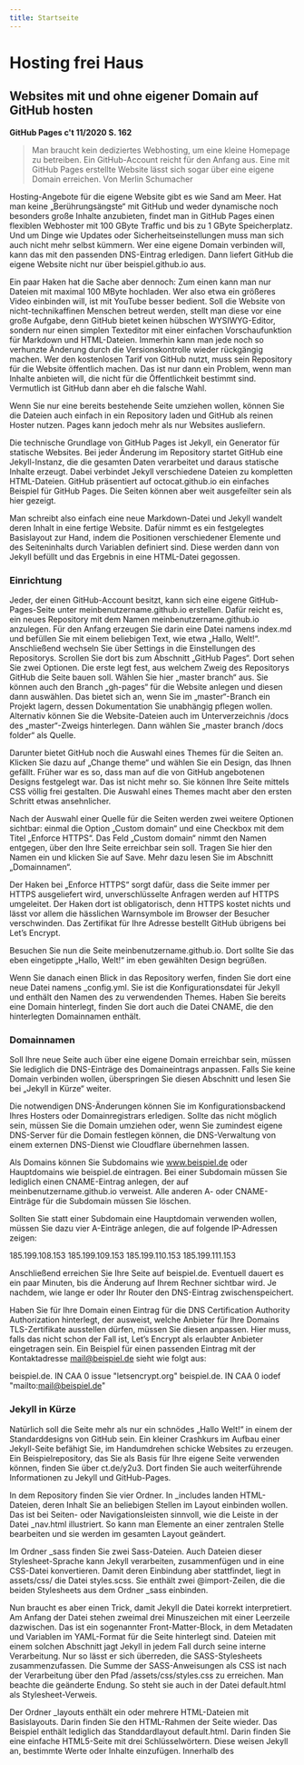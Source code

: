 ```yaml
---
title: Startseite
---
```


# Hosting frei Haus
## Websites mit und ohne eigener Domain auf GitHub hosten
**GitHub Pages c't 11/2020 S. 162**


> Man braucht kein dediziertes Webhosting, um eine kleine Homepage zu betreiben. Ein GitHub-Account reicht für den Anfang aus. Eine mit GitHub Pages erstellte Website lässt sich sogar über eine eigene Domain erreichen.
Von Merlin Schumacher

Hosting-Angebote für die eigene Website gibt es wie Sand am Meer. Hat man keine „Berührungsängste“ mit GitHub und weder dynamische noch besonders große Inhalte anzubieten, findet man in GitHub Pages einen flexiblen Webhoster mit 100 GByte Traffic und bis zu 1 GByte Speicherplatz. Und um Dinge wie Updates oder Sicherheitseinstellungen muss man sich auch nicht mehr selbst kümmern. Wer eine eigene Domain verbinden will, kann das mit den passenden DNS-Eintrag erledigen. Dann liefert GitHub die eigene Website nicht nur über beispiel.github.io aus.

Ein paar Haken hat die Sache aber dennoch: Zum einen kann man nur Dateien mit maximal 100 MByte hochladen. Wer also etwa ein größeres Video einbinden will, ist mit YouTube besser bedient. Soll die Website von nicht-technikaffinen Menschen betreut werden, stellt man diese vor eine große Aufgabe, denn GitHub bietet keinen hübschen WYSIWYG-­Editor, sondern nur einen simplen Texteditor mit einer einfachen Vorschaufunktion für Markdown und HTML-Dateien. Immerhin kann man jede noch so verhunzte Änderung durch die Versionskontrolle wieder rückgängig machen. Wer den kostenlosen Tarif von GitHub nutzt, muss sein Repository für die Website öffentlich machen. Das ist nur dann ein Problem, wenn man Inhalte anbieten will, die nicht für die Öffentlichkeit bestimmt sind. Vermutlich ist GitHub dann aber eh die falsche Wahl.

Wenn Sie nur eine bereits bestehende Seite umziehen wollen, können Sie die Dateien auch einfach in ein Repository laden und GitHub als reinen Hoster nutzen. Pages kann jedoch mehr als nur Websites ausliefern.

Die technische Grundlage von GitHub Pages ist Jekyll, ein Generator für statische Websites. Bei jeder Änderung im Repository startet GitHub eine Jekyll-Instanz, die die gesamten Daten verarbeitet und daraus statische Inhalte erzeugt. Dabei verbindet Jekyll verschiedene Dateien zu kompletten HTML-Dateien.
GitHub präsentiert auf octocat.github.io ein einfaches Beispiel für GitHub Pages. Die Seiten können aber weit ausgefeilter sein als hier gezeigt.

Man schreibt also einfach eine neue Markdown-Datei und Jekyll wandelt deren Inhalt in eine fertige Website. Dafür nimmt es ein festgelegtes Basislayout zur Hand, indem die Positionen verschiedener Elemente und des Seiteninhalts durch Variablen definiert sind. Diese werden dann von Jekyll befüllt und das Ergebnis in eine HTML-Datei gegossen.

### Einrichtung

Jeder, der einen GitHub-Account besitzt, kann sich eine eigene GitHub-Pages-Seite unter meinbenutzername.github.io erstellen. Dafür reicht es, ein neues Repository mit dem Namen meinbenutzername.github.io anzulegen. Für den Anfang erzeugen Sie darin eine Datei namens index.md und befüllen Sie mit einem beliebigen Text, wie etwa „Hallo, Welt!“. Anschließend wechseln Sie über Settings in die Einstellungen des Repositorys. Scrollen Sie dort bis zum Abschnitt „GitHub Pages“. Dort sehen Sie zwei Optionen. Die erste legt fest, aus welchem Zweig des Repositorys GitHub die Seite bauen soll. Wählen Sie hier „master branch“ aus. Sie können auch den Branch „gh-pages“ für die Website anlegen und diesen dann auswählen. Das bietet sich an, wenn Sie im „master“-Branch ein Projekt lagern, dessen Dokumentation Sie unabhängig pflegen wollen. Alternativ können Sie die Website-Dateien auch im Unterverzeichnis /docs des „master“-Zweigs hinterlegen. Dann wählen Sie „master branch /docs folder“ als Quelle.

Darunter bietet GitHub noch die Auswahl eines Themes für die Seiten an. Klicken Sie dazu auf „Change theme“ und wählen Sie ein Design, das Ihnen gefällt. Früher war es so, dass man auf die von GitHub angebotenen Designs festgelegt war. Das ist nicht mehr so. Sie können Ihre Seite mittels CSS völlig frei gestalten. Die Auswahl eines Themes macht aber den ersten Schritt etwas ansehnlicher.

Nach der Auswahl einer Quelle für die Seiten werden zwei weitere Optionen sichtbar: einmal die Option „Custom domain“ und eine Checkbox mit dem Titel „Enforce HTTPS“. Das Feld „Custom domain“ nimmt den Namen entgegen, über den Ihre Seite erreichbar sein soll. Tragen Sie hier den Namen ein und klicken Sie auf Save. Mehr dazu lesen Sie im Abschnitt „Domainnamen“.

Der Haken bei „Enforce HTTPS“ sorgt dafür, dass die Seite immer per HTTPS ausgeliefert wird, unverschlüsselte Anfragen werden auf HTTPS umgeleitet. Der Haken dort ist obligatorisch, denn HTTPS kostet nichts und lässt vor allem die hässlichen Warnsymbole im Browser der Besucher verschwinden. Das Zertifikat für Ihre Adresse bestellt GitHub übrigens bei Let’s Encrypt.

Besuchen Sie nun die Seite mein­benutzername.github.io. Dort sollte Sie das eben eingetippte „Hallo, Welt!“ im eben gewählten Design begrüßen.

Wenn Sie danach einen Blick in das Repository werfen, finden Sie dort eine neue Datei namens _config.yml. Sie ist die Konfigurationsdatei für Jekyll und enthält den Namen des zu verwendenden Themes. Haben Sie bereits eine Domain hinterlegt, finden Sie dort auch die Datei CNAME, die den hinterlegten Domainnamen enthält.

### Domainnamen

Soll Ihre neue Seite auch über eine eigene Domain erreichbar sein, müssen Sie lediglich die DNS-Einträge des Domaineintrags anpassen. Falls Sie keine Domain verbinden wollen, überspringen Sie diesen Abschnitt und lesen Sie bei „Jekyll in Kürze“ weiter.

Die notwendigen DNS-Änderungen können Sie im Konfigurationsbackend Ihres Hosters oder Domainregistrars erledigen. Sollte das nicht möglich sein, müssen Sie die Domain umziehen oder, wenn Sie zumindest eigene DNS-Server für die Domain festlegen können, die DNS-Verwaltung von einem externen DNS-Dienst wie Cloudflare übernehmen lassen.

Als Domains können Sie Subdomains wie www.beispiel.de oder Hauptdomains wie beispiel.de eintragen. Bei einer Subdomain müssen Sie lediglich einen ­CNAME-Eintrag anlegen, der auf meinbenutzername.github.io verweist. Alle anderen A- oder CNAME-Einträge für die Subdomain müssen Sie löschen.

Sollten Sie statt einer Subdomain eine Hauptdomain verwenden wollen, müssen Sie dazu vier A-Einträge anlegen, die auf folgende IP-Adressen zeigen:

185.199.108.153
185.199.109.153
185.199.110.153
185.199.111.153

Anschließend erreichen Sie Ihre Seite auf beispiel.de. Eventuell dauert es ein paar Minuten, bis die Änderung auf Ihrem Rechner sichtbar wird. Je nachdem, wie lange er oder Ihr Router den DNS-Eintrag zwischenspeichert.

Haben Sie für Ihre Domain einen Eintrag für die DNS Certification Authority Authorization hinterlegt, der ausweist, welche Anbieter für Ihre Domains TLS-­Zertifikate ausstellen dürfen, müssen Sie diesen anpassen. Hier muss, falls das nicht schon der Fall ist, Let’s Encrypt als erlaubter Anbieter eingetragen sein. Ein Beispiel für einen passenden Eintrag mit der Kontaktadresse mail@beispiel.de sieht wie folgt aus:

beispiel.de. IN CAA 0 issue "letsencrypt.org"
beispiel.de. IN CAA 0 iodef "mailto:mail@beispiel.de"

### Jekyll in Kürze

Natürlich soll die Seite mehr als nur ein schnödes „Hallo Welt!“ in einem der Standarddesigns von GitHub sein. Ein kleiner Crashkurs im Aufbau einer Jekyll-Seite befähigt Sie, im Handumdrehen schicke Websites zu erzeugen. Ein Beispielrepository, das Sie als Basis für Ihre eigene Seite verwenden können, finden Sie über ct.de/y2u3. Dort finden Sie auch weiterführende Informationen zu Jekyll und GitHub-Pages.

In dem Repository finden Sie vier Ordner. In _includes landen HTML-Dateien, deren Inhalt Sie an beliebigen Stellen im Layout einbinden wollen. Das ist bei Seiten- oder Navigationsleisten sinnvoll, wie die Leiste in der Datei _nav.html illustriert. So kann man Elemente an einer zentralen Stelle bearbeiten und sie werden im gesamten Layout geändert.

Im Ordner _sass finden Sie zwei Sass-­Dateien. Auch Dateien dieser Stylesheet-­Sprache kann Jekyll verarbeiten, zusammenfügen und in eine CSS-Datei konvertieren. Damit deren Einbindung aber stattfindet, liegt in assets/css/ die Datei styles.scss. Sie enthält zwei @import-Zeilen, die die beiden Stylesheets aus dem Ordner _sass einbinden.

Nun braucht es aber einen Trick, damit Jekyll die Datei korrekt interpretiert. Am Anfang der Datei stehen zweimal drei Minuszeichen mit einer Leerzeile dazwischen. Das ist ein sogenannter Front-Matter-Block, in dem Metadaten und Variablen im YAML-Format für die Seite hinterlegt sind. Dateien mit einem solchen Abschnitt jagt Jekyll in jedem Fall durch seine interne Verarbeitung. Nur so lässt er sich überreden, die SASS-Style­sheets zusammenzufassen. Die Summe der SASS-Anweisungen als CSS ist nach der Verarbeitung über den Pfad /assets/css/styles.css zu erreichen. Man beachte die geänderte Endung. So steht sie auch in der Datei default.html als Style­sheet-Verweis.

Der Ordner _layouts enthält ein oder mehrere HTML-Dateien mit Basislayouts. Darin finden Sie den HTML-Rahmen der Seite wieder. Das Beispiel enthält lediglich das Standdardlayout default.html. Darin finden Sie eine einfache HTML5-Seite mit drei Schlüsselwörtern. Diese weisen Jekyll an, bestimmte Werte oder Inhalte einzufügen. Innerhalb des <title>-Tags liegt die Zeile {{ page.title | default: site.title }}. Sie ist der Platzhalter entweder für den Titel einer einzelnen Seite (page.title) oder der gesamten Website (site.title) . Diese Variablen werden teils automatisch bestimmt oder lassen sich im Front-Matter-Block befüllen – dazu gleich mehr. Ist kein Seitentitel gesetzt, fällt Jekyll auf die erste Überschrift im Text zurück. Die Navigationsleiste aus dem _includes-Ordner bindet {% include nav.html %} ein. Das Schlüsselwort {{ content }} etwas weiter unten bestimmt, wo die Inhalte der Markdown-Dateien im Hauptverzeichnis des Repos landen.

Neben den bereits erwähnten Dateien, CNAME und _config.yml liegen noch zwei Markdown-Dateien im Hauptverzeichnis. Die Datei index.md bestimmt den Inhalt der Startseite. Die Datei image.md zeigt die Einbindung eines Bildes. Beide Seiten sind nach der Umwandlung über index.html beziehungsweise image.html erreichbar. Dort aber eben mit dem Rahmenlayout aus der default.html.

In der index.md finden Sie nur einen einfachen Beispieltext. Ein Blick in die image.md offenbart einen Front-Matter-Block, in dem ein Titel und das Layout hinterlegt ist. Das Layout steht auf default, was redundant ist und nur als Beispiel dient, denn der Wert ist ohnehin die Vorgabe. Die Variable title bestimmt den Wert von page.title, der im <title>-Tag der Seite erscheint.

Wenn Sie eine neue Markdown-Datei erstellen, ist diese kurz darauf unter meinbenutzername.github.io/neuedatei.html sichtbar.

Die Datei _config.yml enthält im Beispiel keine Theme-Definition, dafür aber Optionen für den Ort und die Verarbeitung der SASS-Dateien sowie einen globalen Seitentitel. Fehlt dieser, nimmt GitHub den Namen des Repositorys.

### Mehr machen

Jekyll und damit GitHub Pages können wahnsinnig viele Dinge, weit mehr, als dieser Artikel auflisten könnte. Jekyll ist sogar so flexibel, dass man damit auch ein kleines Blog betreiben kann. Für einen tieferen Einstieg bietet sich nicht nur ein Blick in die Jekyll-Doku an, sondern auch in andere Jekyll-Projekte. Übrigens brauchen Sie keine weiteren Accounts anlegen, wenn Sie mehrere Seiten hosten möchten. Weitere GitHub-Pages-Repos erscheinen automatisch unter meinbenutzername.github.io/namedesrepo. Sie können diese ebenfalls so einrichten, dass sie über eigene Domains erreichbar sind.

Beispiel und Dokumentation: [ct.de/y2u3][1]

[1]: https://www.heise.de/select/ct/2020/11/softlinks/y2u3?wt_mc=pred.red.ct.ct112020.162.softlink.softlink

